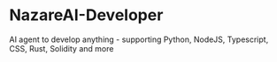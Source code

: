 # NazareAI-Developer
AI agent to develop anything - supporting Python, NodeJS, Typescript, CSS, Rust, Solidity and more
